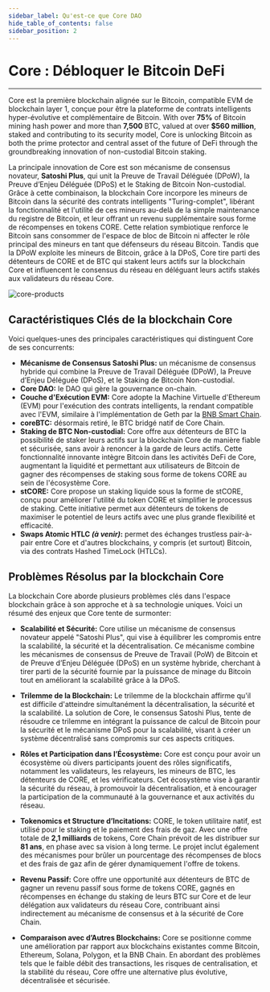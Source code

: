 ```yaml
---
sidebar_label: Qu'est-ce que Core DAO
hide_table_of_contents: false
sidebar_position: 2
---
```


# Core : Débloquer le Bitcoin DeFi

---

Core est la première blockchain alignée sur le Bitcoin, compatible EVM de blockchain layer 1, conçue pour être la plateforme de contrats intelligents hyper-évolutive et complémentaire de Bitcoin. With over **75%** of Bitcoin mining hash power and more than **7,500** BTC, valued at over **$560 million**, staked and contributing to its security model, Core is unlocking Bitcoin as both the prime protector and central asset of the future of DeFi through the groundbreaking innovation of non-custodial Bitcoin staking.

La principale innovation de Core est son mécanisme de consensus novateur, **Satoshi Plus**, qui unit la Preuve de Travail Déléguée (DPoW), la Preuve d’Enjeu Déléguée (DPoS) et le Staking de Bitcoin Non-custodial. Grâce à cette combinaison, la blockchain Core incorpore les mineurs de Bitcoin dans la sécurité des contrats intelligents "Turing-complet", libérant la fonctionnalité et l'utilité de ces mineurs au-delà de la simple maintenance du registre de Bitcoin, et leur offrant un revenu supplémentaire sous forme de récompenses en tokens CORE. Cette relation symbiotique renforce le Bitcoin sans consommer de l'espace de bloc de Bitcoin ni affecter le rôle principal des mineurs en tant que défenseurs du réseau Bitcoin. Tandis que la DPoW exploite les mineurs de Bitcoin, grâce à la DPoS, Core tire parti des détenteurs de CORE et de BTC qui stakent leurs actifs sur la blockchain Core et influencent le consensus du réseau en déléguant leurs actifs stakés aux validateurs du réseau Core.

![core-products](../../../static/img/Core_Products.png)

## Caractéristiques Clés de la blockchain Core

Voici quelques-unes des principales caractéristiques qui distinguent Core de ses concurrents:

- **Mécanisme de Consensus Satoshi Plus:** un mécanisme de consensus hybride qui combine la Preuve de Travail Déléguée (DPoW), la Preuve d’Enjeu Déléguée (DPoS), et le Staking de Bitcoin Non-custodial.
- **Core DAO:** le DAO qui gère la gouvernance on-chain.
- **Couche d'Exécution EVM:** Core adopte la Machine Virtuelle d'Ethereum (EVM) pour l'exécution des contrats intelligents, la rendant compatible avec l'EVM, similaire à l'implémentation de Geth par la [BNB Smart Chain](https://github.com/bnb-chain/bsc).
- **coreBTC:** désormais retiré, le BTC bridgé natif de Core Chain.
- **Staking de BTC Non-custodial:** Core offre aux détenteurs de BTC la possibilité de staker leurs actifs sur la blockchain Core de manière fiable et sécurisée, sans avoir à renoncer à la garde de leurs actifs. Cette fonctionnalité innovante intègre Bitcoin dans les activités DeFi de Core, augmentant la liquidité et permettant aux utilisateurs de Bitcoin de gagner des récompenses de staking sous forme de tokens CORE au sein de l'écosystème Core.
- **stCORE:** Core propose un staking liquide sous la forme de stCORE, conçu pour améliorer l'utilité du token CORE et simplifier le processus de staking. Cette initiative permet aux détenteurs de tokens de maximiser le potentiel de leurs actifs avec une plus grande flexibilité et efficacité.
- **Swaps Atomic HTLC _(à venir)_:** permet des échanges trustless pair-à-pair entre Core et d'autres blockchains, y compris (et surtout) Bitcoin, via des contrats Hashed TimeLock (HTLCs).

## Problèmes Résolus par la blockchain Core

La blockchain Core aborde plusieurs problèmes clés dans l'espace blockchain grâce à son approche et à sa technologie uniques. Voici un résumé des enjeux que Core tente de surmonter:

- **Scalabilité et Sécurité:** Core utilise un mécanisme de consensus novateur appelé "Satoshi Plus", qui vise à équilibrer les compromis entre la scalabilité, la sécurité et la décentralisation. Ce mécanisme combine les mécanismes de consensus de Preuve de Travail (PoW) de Bitcoin et de Preuve d’Enjeu Déléguée (DPoS) en un système hybride, cherchant à tirer parti de la sécurité fournie par la puissance de minage du Bitcoin tout en améliorant la scalabilité grâce à la DPoS.

- **Trilemme de la Blockchain:** Le trilemme de la blockchain affirme qu'il est difficile d'atteindre simultanément la décentralisation, la sécurité et la scalabilité. La solution de Core, le consensus Satoshi Plus, tente de résoudre ce trilemme en intégrant la puissance de calcul de Bitcoin pour la sécurité et le mécanisme DPoS pour la scalabilité, visant à créer un système décentralisé sans compromis sur ces aspects critiques.

- **Rôles et Participation dans l’Écosystème:** Core est conçu pour avoir un écosystème où divers participants jouent des rôles significatifs, notamment les validateurs, les relayeurs, les mineurs de BTC, les détenteurs de CORE, et les vérificateurs. Cet écosystème vise à garantir la sécurité du réseau, à promouvoir la décentralisation, et à encourager la participation de la communauté à la gouvernance et aux activités du réseau.

- **Tokenomics et Structure d’Incitations:** CORE, le token utilitaire natif, est utilisé pour le staking et le paiement des frais de gaz. Avec une offre totale de **2,1 milliards** de tokens, Core Chain prévoit de les distribuer sur **81 ans**, en phase avec sa vision à long terme. Le projet inclut également des mécanismes pour brûler un pourcentage des récompenses de blocs et des frais de gaz afin de gérer dynamiquement l'offre de tokens.

- **Revenu Passif:** Core offre une opportunité aux détenteurs de BTC de gagner un revenu passif sous forme de tokens CORE, gagnés en récompenses en échange du staking de leurs BTC sur Core et de leur délégation aux validateurs du réseau Core, contribuant ainsi indirectement au mécanisme de consensus et à la sécurité de Core Chain.

- **Comparaison avec d’Autres Blockchains:** Core se positionne comme une amélioration par rapport aux blockchains existantes comme Bitcoin, Ethereum, Solana, Polygon, et la BNB Chain. En abordant des problèmes tels que le faible débit des transactions, les risques de centralisation, et la stabilité du réseau, Core offre une alternative plus évolutive, décentralisée et sécurisée.
